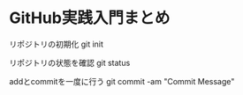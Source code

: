 # GitHub実践入門まとめ

リポジトリの初期化
git init

リポジトリの状態を確認
git status

addとcommitを一度に行う
git commit -am "Commit Message"